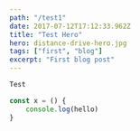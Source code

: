 ```yaml
---
path: "/test1"
date: 2017-07-12T17:12:33.962Z
title: "Test Hero"
hero: distance-drive-hero.jpg
tags: ["first", "blog"]
excerpt: "First blog post"
---
```


```javascript
Test

const x = () { 
    console.log(hello)
}
```